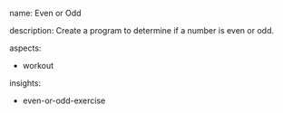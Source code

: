 name: Even or Odd 

description: Create a program to determine if a number is even or odd.

aspects:
  - workout

insights:
  - even-or-odd-exercise
